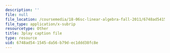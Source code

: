 ```yaml
---
description: ''
file: null
file_location: /coursemedia/18-06sc-linear-algebra-fall-2011/6748ad541545da56b79dec1ddd38fc8e_GLFg2UBMAxc.srt
file_type: application/x-subrip
resourcetype: Other
title: 3play caption file
type: resource
uid: 6748ad54-1545-da56-b79d-ec1ddd38fc8e
---
```


